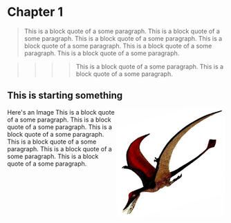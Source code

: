 # Chapter 1

> This is a block quote of a some paragraph. This is a block quote of a some paragraph. This is a block quote of a some paragraph. This is a block quote of a some paragraph. This is a block quote of a some paragraph. This is a block quote of a some paragraph. 

>>>> This is a block quote of a some paragraph. This is a block quote of a some paragraph. 

## This is starting something
<img src="images/ramph.jpg" align="right" width="50%"> Here's an Image This is a block quote of a some paragraph. This is a block quote of a some paragraph. This is a block quote of a some paragraph. This is a block quote of a some paragraph. This is a block quote of a some paragraph. This is a block quote of a some paragraph. 

